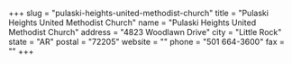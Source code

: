 +++
slug = "pulaski-heights-united-methodist-church"
title = "Pulaski Heights United Methodist Church"
name = "Pulaski Heights United Methodist Church"
address = "4823 Woodlawn Drive"
city = "Little Rock"
state = "AR"
postal = "72205"
website = ""
phone = "501 664-3600"
fax = ""
+++
